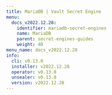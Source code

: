 ```yaml
---
title: MariaDB | Vault Secret Engine
menu:
  docs_v2022.12.28:
    identifier: mariadb-secret-engines
    name: MariaDB
    parent: secret-engines-guides
    weight: 40
menu_name: docs_v2022.12.28
info:
  cli: v0.13.0
  installer: v2022.12.28
  operator: v0.13.0
  unsealer: v0.13.0
  version: v2022.12.28
---
```


